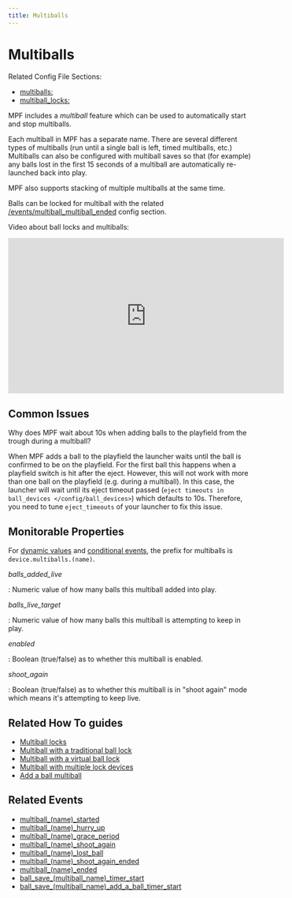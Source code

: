 ```yaml
---
title: Multiballs
---
```


# Multiballs


Related Config File Sections:

* [multiballs:](../../config/multiballs.md)
* [multiball_locks:](../../config/multiball_locks.md)


MPF includes a *multiball* feature which can be used to automatically
start and stop multiballs.

Each multiball in MPF has a separate name. There are several different
types of multiballs (run until a single ball is left, timed multiballs,
etc.) Multiballs can also be configured with multiball saves so that
(for example) any balls lost in the first 15 seconds of a multiball are
automatically re-launched back into play.

MPF also supports stacking of multiple multiballs at the same time.

Balls can be locked for multiball with the related
[/events/multiball_multiball_ended](multiball_locks.md) config section.

Video about ball locks and multiballs:

<div class="video-wrapper">
<iframe width="560" height="315" src="https://www.youtube.com/embed/2mFkgIlksC4" title="YouTube video player" frameborder="0" allow="accelerometer; autoplay; clipboard-write; encrypted-media; gyroscope; picture-in-picture" allowfullscreen></iframe>
</div>

## Common Issues

Why does MPF wait about 10s when adding balls to the playfield from the
trough during a multiball?

When MPF adds a ball to the playfield the launcher waits until the
ball is confirmed to be on the playfield. For the first ball this
happens when a playfield switch is hit after the eject. However, this
will not work with more than one ball on the playfield (e.g. during a
multiball). In this case, the launcher will wait until its eject
timeout passed (`eject timeouts in ball_devices </config/ball_devices>`) which defaults to 10s. Therefore, you need to tune
`eject_timeouts` of your launcher to fix this issue.

## Monitorable Properties

For
[dynamic values](../../config/instructions/dynamic_values.md) and
[conditional events](../../events/overview/conditional.md), the prefix for multiballs is `device.multiballs.(name)`.

*balls_added_live*

:   Numeric value of how many balls this multiball added into play.

*balls_live_target*

:   Numeric value of how many balls this multiball is attempting to keep
    in play.

*enabled*

:   Boolean (true/false) as to whether this multiball is enabled.

*shoot_again*

:   Boolean (true/false) as to whether this multiball is in "shoot
    again" mode which means it's attempting to keep live.

## Related How To guides

* [Multiball locks](multiball_locks.md)
* [Multiball with a traditional ball lock](multiball_with_traditional_ball_lock.md)
* [Multiball with a virtual ball lock](multiball_with_virtual_ball_lock.md)
* [Multiball with multiple lock devices](multiball_with_multiple_lock_devices.md)
* [Add a ball multiball](add_a_ball_multiball.md)

## Related Events

* [multiball_(name)_started](../../events/multiball_multiball_started.md)
* [multiball_(name)_hurry_up](../../events/multiball_multiball_hurry_up.md)
* [multiball_(name)_grace_period](../../events/multiball_multiball_grace_period.md)
* [multiball_(name)_shoot_again](../../events/multiball_multiball_shoot_again.md)
* [multiball_(name)_lost_ball](../../events/multiball_multiball_lost_ball.md)
* [multiball_(name)_shoot_again_ended](../../events/multiball_multiball_shoot_again_ended.md)
* [multiball_(name)_ended](../../events/multiball_multiball_ended.md)
* [ball_save_(multiball_name)_timer_start](../../events/ball_save_multiball_timer_start.md)
* [ball_save_(multiball_name)_add_a_ball_timer_start](../../events/ball_save_multiball_add_a_ball_timer_start.md)
